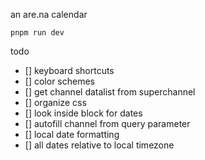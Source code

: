 an are.na calendar

```
pnpm run dev
```

todo
- [] keyboard shortcuts
- [] color schemes
- [] get channel datalist from superchannel
- [] organize css
- [] look inside block for dates
- [] autofill channel from query parameter
- [] local date formatting
- [] all dates relative to local timezone
